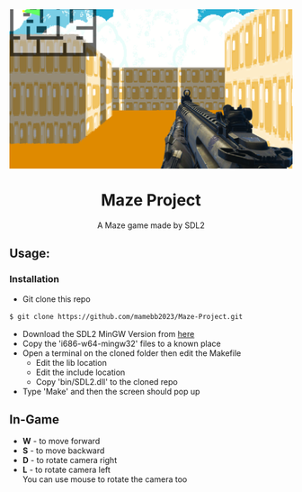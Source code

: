 <img align="center" src="https://github.com/Mamez7878/Mamez7878.github.io/raw/main/maze/assets/img/player.png">

<h1 align="center">Maze Project</h1>
<p align="center">A Maze game made by SDL2</p>

## Usage:
### Installation
* Git clone this repo
```bash
$ git clone https://github.com/mamebb2023/Maze-Project.git
```
* Download the SDL2 MinGW Version from [here](https://wiki.libsdl.org/SDL2/Installation)
* Copy the 'i686-w64-mingw32' files to a known place
* Open a terminal on the cloned folder then edit the Makefile
   <ul>
     <li>Edit the lib location</li>
     <li>Edit the include location</li>
     <li>Copy 'bin/SDL2.dll' to the cloned repo</li>
   </ul>
* Type 'Make' and then the screen should pop up

## In-Game
* **W** - to move forward
* **S** - to move backward
* **D** - to rotate camera right
* **L** - to rotate camera left<br>
You can use mouse to rotate the camera too
